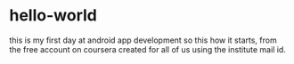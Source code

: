 # hello-world
this is my first day at android app development
so this how it starts, from the free account on coursera created for all of us using the institute mail id.
